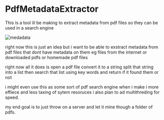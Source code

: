 # PdfMetadataExtractor
This is a tool ill be making to extract metadata from pdf files so they can be used in a search engine


![medadata](https://user-images.githubusercontent.com/84602650/141829367-b977ff28-57ba-4094-b108-736d79a2c690.png)

right now this is just an idea but i want to be able to exstract metadata from pdf files that dont have metadata on them
eg files from the internet or downloaded pdfs or homemade pdf files

right now all it does is open a pdf file convert it to a string split that string into a list then search that list
using key words and return if it found them or not

i might even use this as some sort of pdf search engine when i make i more effiece and less taxing of sytem resoruces i also
plan to ad multithreding for speed.

my end goal is to just throw on a server and let it mine though a folder of pdfs.
